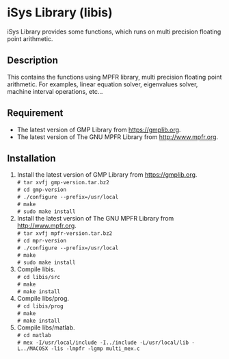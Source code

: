 # iSys Library (libis)
iSys Library provides some functions, which runs on multi precision floating point arithmetic.

## Description
This contains the functions using MPFR library, multi precision floating point arithmetic. For examples, linear equation solver, eigenvalues solver, machine interval operations, etc...

## Requirement
* The latest version of GMP Library from <https://gmplib.org>.
* The latest version of The GNU MPFR Library from <http://www.mpfr.org>.

## Installation
1. Install the latest version of GMP Library from <https://gmplib.org>.  
   `# tar xvfj gmp-version.tar.bz2`  
   `# cd gmp-version`  
   `# ./configure --prefix=/usr/local`  
   `# make`  
   `# sudo make install`  
2. Install the latest version of The GNU MPFR Library from <http://www.mpfr.org>.  
   `# tar xvfj mpfr-version.tar.bz2`  
   `# cd mpr-version`  
   `# ./configure --prefix=/usr/local`  
   `# make`  
   `# sudo make install`  
3. Compile libis.  
   `# cd libis/src`  
   `# make`  
   `# make install`  
4. Compile libs/prog.  
   `# cd libis/prog`  
   `# make`  
   `# make install`  
5. Compile libs/matlab.  
   `# cd matlab`  
   `# mex -I/usr/local/include -I../include -L/usr/local/lib -L../MACOSX -lis -lmpfr -lgmp multi_mex.c`
   
